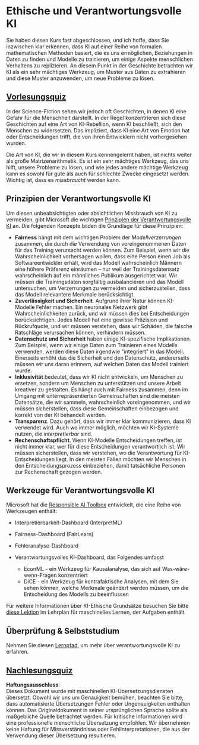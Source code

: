 # Ethische und Verantwortungsvolle KI

Sie haben diesen Kurs fast abgeschlossen, und ich hoffe, dass Sie inzwischen klar erkennen, dass KI auf einer Reihe von formalen mathematischen Methoden basiert, die es uns ermöglichen, Beziehungen in Daten zu finden und Modelle zu trainieren, um einige Aspekte menschlichen Verhaltens zu replizieren. An diesem Punkt in der Geschichte betrachten wir KI als ein sehr mächtiges Werkzeug, um Muster aus Daten zu extrahieren und diese Muster anzuwenden, um neue Probleme zu lösen.

## [Vorlesungsquiz](https://white-water-09ec41f0f.azurestaticapps.net/quiz/5/)

In der Science-Fiction sehen wir jedoch oft Geschichten, in denen KI eine Gefahr für die Menschheit darstellt. In der Regel konzentrieren sich diese Geschichten auf eine Art von KI-Rebellion, wenn KI beschließt, sich den Menschen zu widersetzen. Das impliziert, dass KI eine Art von Emotion hat oder Entscheidungen trifft, die von ihren Entwicklern nicht vorhergesehen wurden.

Die Art von KI, die wir in diesem Kurs kennengelernt haben, ist nichts weiter als große Matrizenarithmetik. Es ist ein sehr mächtiges Werkzeug, das uns hilft, unsere Probleme zu lösen, und wie jedes andere mächtige Werkzeug kann es sowohl für gute als auch für schlechte Zwecke eingesetzt werden. Wichtig ist, dass es *missbraucht* werden kann.

## Prinzipien der Verantwortungsvolle KI

Um diesen unbeabsichtigten oder absichtlichen Missbrauch von KI zu vermeiden, gibt Microsoft die wichtigen [Prinzipien der Verantwortungsvolle KI](https://www.microsoft.com/ai/responsible-ai?WT.mc_id=academic-77998-cacaste) an. Die folgenden Konzepte bilden die Grundlage für diese Prinzipien:

* **Fairness** hängt mit dem wichtigen Problem der *Modellverzerrungen* zusammen, die durch die Verwendung von voreingenommenen Daten für das Training verursacht werden können. Zum Beispiel, wenn wir die Wahrscheinlichkeit vorhersagen wollen, dass eine Person einen Job als Softwareentwickler erhält, wird das Modell wahrscheinlich Männern eine höhere Präferenz einräumen – nur weil der Trainingsdatensatz wahrscheinlich auf ein männliches Publikum ausgerichtet war. Wir müssen die Trainingsdaten sorgfältig ausbalancieren und das Modell untersuchen, um Verzerrungen zu vermeiden und sicherzustellen, dass das Modell relevantere Merkmale berücksichtigt.
* **Zuverlässigkeit und Sicherheit**. Aufgrund ihrer Natur können KI-Modelle Fehler machen. Ein neuronales Netzwerk gibt Wahrscheinlichkeiten zurück, und wir müssen dies bei Entscheidungen berücksichtigen. Jedes Modell hat eine gewisse Präzision und Rückrufquote, und wir müssen verstehen, dass wir Schäden, die falsche Ratschläge verursachen können, verhindern müssen.
* **Datenschutz und Sicherheit** haben einige KI-spezifische Implikationen. Zum Beispiel, wenn wir einige Daten zum Trainieren eines Modells verwenden, werden diese Daten irgendwie "integriert" in das Modell. Einerseits erhöht das die Sicherheit und den Datenschutz, andererseits müssen wir uns daran erinnern, auf welchen Daten das Modell trainiert wurde.
* **Inklusivität** bedeutet, dass wir KI nicht entwickeln, um Menschen zu ersetzen, sondern um Menschen zu unterstützen und unsere Arbeit kreativer zu gestalten. Es hängt auch mit Fairness zusammen, denn im Umgang mit unterrepräsentierten Gemeinschaften sind die meisten Datensätze, die wir sammeln, wahrscheinlich voreingenommen, und wir müssen sicherstellen, dass diese Gemeinschaften einbezogen und korrekt von der KI behandelt werden.
* **Transparenz**. Dazu gehört, dass wir immer klar kommunizieren, dass KI verwendet wird. Auch wo immer möglich, möchten wir KI-Systeme nutzen, die *interpretierbar* sind.
* **Rechenschaftspflicht**. Wenn KI-Modelle Entscheidungen treffen, ist nicht immer klar, wer für diese Entscheidungen verantwortlich ist. Wir müssen sicherstellen, dass wir verstehen, wo die Verantwortung für KI-Entscheidungen liegt. In den meisten Fällen möchten wir Menschen in den Entscheidungsprozess einbeziehen, damit tatsächliche Personen zur Rechenschaft gezogen werden.

## Werkzeuge für Verantwortungsvolle KI

Microsoft hat die [Responsible AI Toolbox](https://github.com/microsoft/responsible-ai-toolbox) entwickelt, die eine Reihe von Werkzeugen enthält:

* Interpretierbarkeit-Dashboard (InterpretML)
* Fairness-Dashboard (FairLearn)
* Fehleranalyse-Dashboard
* Verantwortungsvolles KI-Dashboard, das Folgendes umfasst

   - EconML - ein Werkzeug für Kausalanalyse, das sich auf Was-wäre-wenn-Fragen konzentriert
   - DiCE - ein Werkzeug für kontrafaktische Analysen, mit dem Sie sehen können, welche Merkmale geändert werden müssen, um die Entscheidung des Modells zu beeinflussen

Für weitere Informationen über KI-Ethische Grundsätze besuchen Sie bitte [diese Lektion](https://github.com/microsoft/ML-For-Beginners/tree/main/1-Introduction/3-fairness?WT.mc_id=academic-77998-cacaste) im Lehrplan für maschinelles Lernen, der Aufgaben enthält.

## Überprüfung & Selbststudium

Nehmen Sie diesen [Lernpfad](https://docs.microsoft.com/learn/modules/responsible-ai-principles/?WT.mc_id=academic-77998-cacaste), um mehr über verantwortungsvolle KI zu erfahren.

## [Nachlesungsquiz](https://white-water-09ec41f0f.azurestaticapps.net/quiz/6/)

**Haftungsausschluss**:  
Dieses Dokument wurde mit maschinellen KI-Übersetzungsdiensten übersetzt. Obwohl wir uns um Genauigkeit bemühen, beachten Sie bitte, dass automatisierte Übersetzungen Fehler oder Ungenauigkeiten enthalten können. Das Originaldokument in seiner ursprünglichen Sprache sollte als maßgebliche Quelle betrachtet werden. Für kritische Informationen wird eine professionelle menschliche Übersetzung empfohlen. Wir übernehmen keine Haftung für Missverständnisse oder Fehlinterpretationen, die aus der Verwendung dieser Übersetzung resultieren.